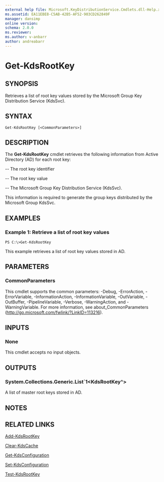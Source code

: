 ```yaml
---
external help file: Microsoft.KeyDistributionService.Cmdlets.dll-Help.xml
ms.assetid: EA11EBE8-C5AB-42B5-AF52-903CD262849F
manager: dansimp
online version: 
schema: 2.0.0
ms.reviewer:
ms.author: v-anbarr
author: andreabarr
---
```


# Get-KdsRootKey

## SYNOPSIS
Retrieves a list of root key values stored by the Microsoft Group Key Distribution Service (KdsSvc).

## SYNTAX

```
Get-KdsRootKey [<CommonParameters>]
```

## DESCRIPTION
The **Get-KdsRootKey** cmdlet retrieves the following information from Active Directory (AD) for each root key: 

 -- The root key identifier 

 -- The root key value 

 -- The Microsoft Group Key Distribution Service (KdsSvc).

This information is required to generate the group keys distributed by the Microsoft Group KdsSvc.

## EXAMPLES

### Example 1: Retrieve a list of root key values
```
PS C:\>Get-KdsRootKey
```

This example retrieves a list of root key values stored in AD.

## PARAMETERS

### CommonParameters
This cmdlet supports the common parameters: -Debug, -ErrorAction, -ErrorVariable, -InformationAction, -InformationVariable, -OutVariable, -OutBuffer, -PipelineVariable, -Verbose, -WarningAction, and -WarningVariable. For more information, see about_CommonParameters (http://go.microsoft.com/fwlink/?LinkID=113216).

## INPUTS

### None
This cmdlet accepts no input objects.

## OUTPUTS

### System.Collections.Generic.List`1<KdsRootKey^>
A list of master root keys stored in AD.

## NOTES

## RELATED LINKS

[Add-KdsRootKey](./Add-KdsRootKey.md)

[Clear-KdsCache](./Clear-KdsCache.md)

[Get-KdsConfiguration](./Get-KdsConfiguration.md)

[Set-KdsConfiguration](./Set-KdsConfiguration.md)

[Test-KdsRootKey](./Test-KdsRootKey.md)

